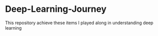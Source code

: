 # Deep-Learning-Journey
This repository achieve these items I played along in understanding deep learning
